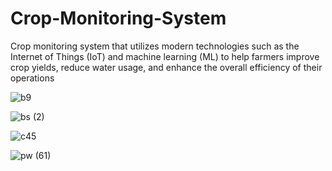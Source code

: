 # Crop-Monitoring-System
Crop monitoring system that utilizes modern technologies such as the Internet of Things (IoT) and machine learning (ML) to help farmers improve crop yields, reduce water usage, and enhance the overall efficiency of their operations


![b9](https://github.com/ckteja/Crop-Monitoring-System/assets/94382186/791174c4-514a-4cdf-8815-e1497a340b1f)

![bs (2)](https://github.com/ckteja/Crop-Monitoring-System/assets/94382186/ee6719d8-eb92-48b6-805a-21db0dbe2d18)

![c45](https://github.com/ckteja/Crop-Monitoring-System/assets/94382186/dcf71e79-5bd3-4a08-91c1-27ea6d087bbe)

![pw (61)](https://github.com/ckteja/Crop-Monitoring-System/assets/94382186/54faefcc-f2d1-44db-9d0c-c5f40619347c)

